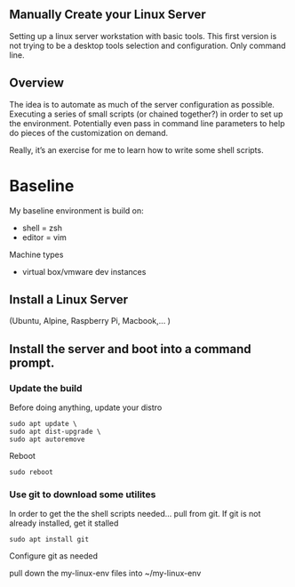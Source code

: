 ## Manually Create your Linux Server
Setting up a linux server workstation with basic tools.
This first version is not trying to be a desktop tools selection and configuration. Only command line.

## Overview

The idea is to automate as much of the server configuration as possible. Executing a series of small scripts (or chained together?) in order to set up the environment. Potentially even pass in command line parameters to help do pieces of the customization on demand.

Really, it’s an exercise for me to learn how to write some shell scripts.

# Baseline 

My baseline environment is build on:
* shell = zsh
* editor = vim

Machine types
* virtual box/vmware dev instances

## Install a Linux Server
(Ubuntu, Alpine, Raspberry Pi, Macbook,... )

## Install the server and boot into a command prompt. 

### Update the build
Before doing anything, update your distro

```shell
sudo apt update \
sudo apt dist-upgrade \
sudo apt autoremove
```

Reboot
```shell
sudo reboot
``` 
### Use git to download some utilites
In order to get the the shell scripts needed… pull from git. If git is not already installed, get it stalled 

```shell
sudo apt install git
```

Configure git as needed

pull down the my-linux-env files into ~/my-linux-env

```shell

```

